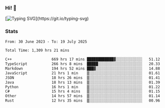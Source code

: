 ### Hi!  👋

[![Typing SVG](https://readme-typing-svg.herokuapp.com?font=Fira+Code&pause=1000&width=435&lines=Hello!+I'm+Texiwustion.)](https://git.io/typing-svg)

### Stats

<!--START_SECTION:waka-->

```txt
From: 30 June 2023 - To: 19 July 2025

Total Time: 1,309 hrs 21 mins

C++                  669 hrs 17 mins ████████████▓░░░░░░░░░░░░   51.12 %
TypeScript           266 hrs 8 mins  █████░░░░░░░░░░░░░░░░░░░░   20.33 %
Markdown             194 hrs 52 mins ███▓░░░░░░░░░░░░░░░░░░░░░   14.88 %
JavaScript           21 hrs 1 min    ▒░░░░░░░░░░░░░░░░░░░░░░░░   01.61 %
JSON                 18 hrs 26 mins  ▒░░░░░░░░░░░░░░░░░░░░░░░░   01.41 %
Java                 18 hrs 13 mins  ▒░░░░░░░░░░░░░░░░░░░░░░░░   01.39 %
Python               16 hrs 1 min    ▒░░░░░░░░░░░░░░░░░░░░░░░░   01.22 %
C#                   15 hrs 4 mins   ▒░░░░░░░░░░░░░░░░░░░░░░░░   01.15 %
Other                14 hrs 57 mins  ▒░░░░░░░░░░░░░░░░░░░░░░░░   01.14 %
Rust                 12 hrs 35 mins  ▒░░░░░░░░░░░░░░░░░░░░░░░░   00.96 %
```

<!--END_SECTION:waka-->
